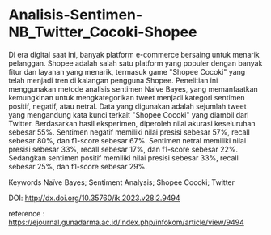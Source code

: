 # Analisis-Sentimen-NB_Twitter_Cocoki-Shopee

Di era digital saat ini, banyak platform e-commerce bersaing untuk menarik pelanggan. Shopee adalah salah satu platform yang populer dengan banyak fitur dan layanan yang menarik, termasuk game "Shopee Cocoki" yang telah menjadi tren di kalangan pengguna Shopee. Penelitian ini menggunakan metode analisis sentimen Naive Bayes, yang memanfaatkan kemungkinan untuk mengkategorikan tweet menjadi kategori sentimen positif, negatif, atau netral. Data yang digunakan adalah sejumlah tweet yang mengandung kata kunci terkait "Shopee Cocoki" yang diambil dari Twitter. Berdasarkan hasil eksperimen, diperoleh nilai akurasi keseluruhan sebesar 55%. Sentimen negatif memiliki nilai presisi sebesar 57%, recall sebesar 80%, dan f1-score sebesar 67%. Sentimen netral memiliki nilai presisi sebesar 33%, recall sebesar 17%, dan f1-score sebesar 22%. Sedangkan sentimen positif memiliki nilai presisi sebesar 33%, recall sebesar 25%, dan f1-score sebesar 29%.

Keywords
Naïve Bayes; Sentiment Analysis; Shopee Cocoki; Twitter

DOI: http://dx.doi.org/10.35760/ik.2023.v28i2.9494

reference : https://ejournal.gunadarma.ac.id/index.php/infokom/article/view/9494

